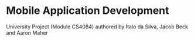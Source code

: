 # Mobile Application Development

University Project (Module CS4084) authored by Italo da Silva, Jacob Beck and Aaron Maher
